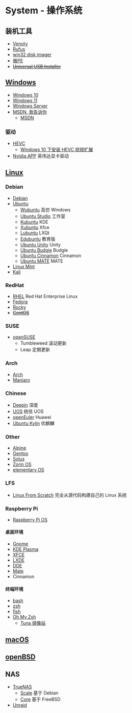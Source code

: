 # System - 操作系统

## 装机工具

- [Venoty](https://www.ventoy.net/cn/download.html)
- [Rufus](https://rufus.ie/zh/)
- [win32 disk imager](https://sourceforge.net/projects/win32diskimager/)
- [微PE](https://www.wepe.com.cn/download.html)
- ~~[Universal USB Installer](https://www.pendrivelinux.com/universal-usb-installer-easy-as-1-2-3/)~~

## [Windows](https://www.microsoft.com/zh-cn/windows)

- [Windows 10](https://www.microsoft.com/zh-cn/software-download/windows10)
- [Windows 11](https://www.microsoft.com/zh-cn/software-download/windows11)
- [Windows Server](https://www.microsoft.com/zh-cn/windows-server)
- [MSDN, 我告诉你](https://msdn.itellyou.cn/)
  - [MSDN](MSDN.md)

### 驱动

- [HEVC](https://www.microsoft.com/store/productId/9n4wgh0z6vhq)
  - [Windows 10 下安装 HEVC 视频扩展](https://github.com/MisakaAI/Library/blob/main/Windows/win10_HEVC.md)
- [Nvidia APP](https://www.nvidia.cn/software/nvidia-app/) 英伟达显卡驱动

## [Linux](https://www.kernel.org/)

### Debian

- [Debian](https://www.debian.org/)
- [Ubuntu](https://ubuntu.com/)
  - [Wubuntu](https://wubuntu.org/) 高仿 Windows
  - [Ubuntu Studio](https://ubuntustudio.org/) 工作室
  - [Kubuntu](https://kubuntu.org/getkubuntu/) KDE
  - [Xubuntu](https://xubuntu.org/) Xfce
  - [Lubuntu](https://lubuntu.me/) LXQt
  - [Edubuntu](https://edubuntu.org/) 教育版
  - [Ubuntu Unity](https://ubuntuunity.org/) Unity
  - [Ubuntu Budgie](https://ubuntubudgie.org/downloads/) Budgie
  - [Ubuntu Cinnamon](https://ubuntucinnamon.org/) Cinnamon
  - [Ubuntu MATE](https://ubuntu-mate.org/) MATE
- [Linux Mint](https://www.linuxmint.com/)
- [Kali](https://www.kali.org/)

### RedHat

- [RHEL](https://www.redhat.com/zh/technologies/linux-platforms/enterprise-linux) Red Hat Enterprise Linux
- [Fedora](https://www.fedoraproject.org/)
- [Rocky](https://rockylinux.org/)
- ~~[CentOS](https://www.centos.org/centos-linux/)~~

### SUSE

- [openSUSE](https://www.opensuse.org/)
  - Tumbleweed 滚动更新
  - Leap 定期更新

### Arch

- [Arch](https://www.archlinux.org/)
- [Manjaro](https://manjaro.org/)

### Chinese

- [Deepin](https://www.deepin.org/) 深度
- [UOS](https://www.chinauos.com/resource/download-professional) 统信 UOS
- [openEuler](https://www.openeuler.org/zh/download/) Huawei
- [Ubuntu Kylin](https://www.ubuntukylin.com/downloads/index-cn.html) 优麒麟

### Other

- [Alpine](https://www.alpinelinux.org/)
- [Gentoo](https://www.gentoo.org/)
- [Solus](https://getsol.us/)
- [Zorin OS](https://zorin.com/os/)
- [elementary OS](https://elementary.io/zh_CN/)

### LFS

- [Linux From Scratch](https://www.linuxfromscratch.org/) 完全从源代码构建自己的 Linux 系统

### Raspberry Pi

- [Raspberry Pi OS](https://www.raspberrypi.com/software/)

#### 桌面环境

- [Gnome](https://www.gnome.org/)
- [KDE Plasma](https://kde.org/)
- [XFCE](https://xfce.org/)
- [LXDE](http://www.lxde.org/)
- [DDE](https://www.deepin.org/dde/)
- [Mate](https://mate-desktop.org/)
- Cinnamon

#### 终端环境

- [bash](http://www.gnu.org/software/bash/)
- [zsh](http://www.zsh.org/)
- [fish](http://fishshell.com/)
- [Oh My Zsh](https://ohmyz.sh/)
  - [Tuna 镜像站](https://mirrors.tuna.tsinghua.edu.cn/help/ohmyzsh.git/)

## [macOS](https://www.apple.com/macos)

## [openBSD](http://www.openbsd.org/)

## NAS

- [TrueNAS](https://www.truenas.com/)
  - [Scale](https://www.truenas.com/truenas-scale/) 基于 Debian
  - [Core](https://www.truenas.com/truenas-core/) 基于 FreeBSD
- [Unraid](https://unraid.net/)
